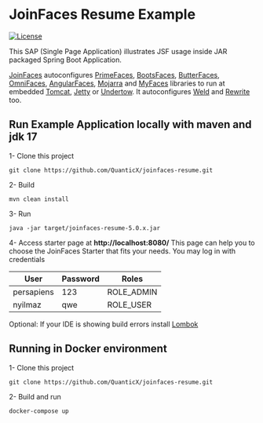 JoinFaces Resume Example
=====

[//]: # ([![Build Status]&#40;https://github.com/joinfaces/joinfaces-maven-jar-example/actions/workflows/maven.yml/badge.svg&#41;]&#40;https://github.com/joinfaces/joinfaces-maven-jar-example/actions&#41;)

[//]: # ([![Codecov]&#40;https://codecov.io/gh/joinfaces/joinfaces-maven-jar-example/branch/4.7.x/graph/badge.svg&#41;]&#40;https://codecov.io/gh/joinfaces/joinfaces-maven-jar-example&#41;)

[//]: # ([![Bugs]&#40;https://sonarcloud.io/api/project_badges/measure?project=joinfaces_joinfaces-maven-jar-example&metric=bugs&#41;]&#40;https://sonarcloud.io/dashboard?id=joinfaces_joinfaces-maven-jar-example&#41;)
[![License](http://img.shields.io/:license-apache-blue.svg)](http://www.apache.org/licenses/LICENSE-2.0.html)

This SAP (Single Page Application) illustrates JSF usage inside JAR packaged Spring Boot Application.

[JoinFaces](http://joinfaces.org) autoconfigures [PrimeFaces](http://primefaces.org/), [BootsFaces](http://bootsfaces.net/), [ButterFaces](http://butterfaces.org), [OmniFaces](http://omnifaces.org/), [AngularFaces](http://angularfaces.com/), [Mojarra](https://eclipse-ee4j.github.io/mojarra/) and [MyFaces](http://myfaces.apache.org) libraries to run at embedded [Tomcat](http://tomcat.apache.org/), [Jetty](http://www.eclipse.org/jetty) or [Undertow](http://undertow.io/). It autoconfigures [Weld](http://weld.cdi-spec.org) and [Rewrite](https://www.ocpsoft.org/rewrite/) too.

## Run Example Application locally with maven and jdk 17

1- Clone this project
```Shell
git clone https://github.com/QuanticX/joinfaces-resume.git
```

2- Build
```Shell
mvn clean install
```

3- Run
```Shell
java -jar target/joinfaces-resume-5.0.x.jar
```

4- Access starter page at **http://localhost:8080/** This page can help you to choose the JoinFaces Starter that fits your needs. You may log in with credentials

| User       | Password | Roles      |
|------------|----------|------------|
| persapiens | 123      | ROLE_ADMIN |
| nyilmaz    | qwe      | ROLE_USER  |

Optional: If your IDE is showing build errors install [Lombok](https://projectlombok.org/setup/overview)

## Running in Docker environment


1- Clone this project
```Shell
git clone https://github.com/QuanticX/joinfaces-resume.git
```

2- Build and run
```Shell
docker-compose up
```


